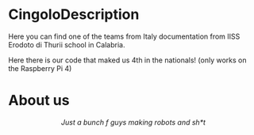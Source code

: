 # CingoloDescription
Here you can find one of the teams from Italy documentation from IISS Erodoto di Thurii school in Calabria.

Here there is our code that maked us 4th in the nationals! (only works on the Raspberry Pi 4)


# About us
<p align="center"><i>
Just a bunch f guys making robots and sh*t
